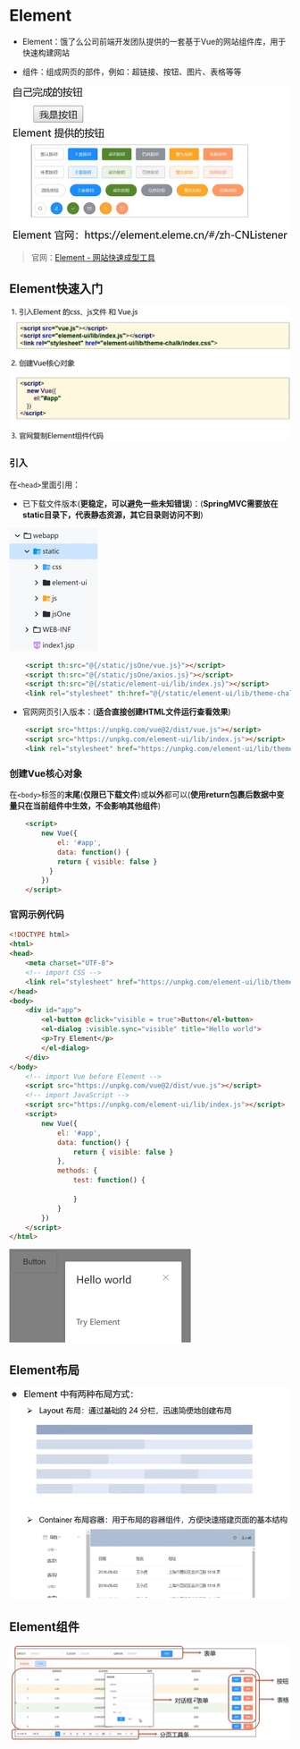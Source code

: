 # Element

- Element：饿了么公司前端开发团队提供的一套基于Vue的网站组件库，用于快速构建网站

- 组件：组成网页的部件，例如：超链接、按钮、图片、表格等等

<img src="img/Element/image-20221120164938132.png" alt="image-20221120164938132" style="zoom:80%;" />

> 官网：[Element - 网站快速成型工具](https://element.eleme.cn/#/zh-CN)

## Element快速入门

<img src="img/Element/image-20221120165156559.png" alt="image-20221120165156559" style="zoom:67%;" />

### 引入

在`<head>`里面引用：

- 已下载文件版本(**更稳定，可以避免一些未知错误**)：(**SpringMVC需要放在static目录下，代表静态资源，其它目录则访问不到**)

<img src="img/Element/image-20230307160955638.png" alt="image-20230307160955638" style="zoom:50%;" />

```html
    <script th:src="@{/static/jsOne/vue.js}"></script>
    <script th:src="@{/static/jsOne/axios.js}"></script>
    <script th:src="@{/static/element-ui/lib/index.js}"></script>
    <link rel="stylesheet" th:href="@{/static/element-ui/lib/theme-chalk/index.css}" type="text/css">
```

- 官网网页引入版本：(**适合直接创建HTML文件运行查看效果**)

```html
	<script src="https://unpkg.com/vue@2/dist/vue.js"></script>
    <script src="https://unpkg.com/element-ui/lib/index.js"></script>
    <link rel="stylesheet" href="https://unpkg.com/element-ui/lib/theme-chalk/index.css">
```

### 创建Vue核心对象

在`<body>`标签的**末尾**(**仅限已下载文件**)或**以外**都可以(**使用return包裹后数据中变量只在当前组件中生效，不会影响其他组件**)

```html
	<script>
        new Vue({
            el: '#app',
            data: function() {
            return { visible: false }
          }
        })
	</script>
```

### 官网示例代码

```html
<!DOCTYPE html>
<html>
<head>
	<meta charset="UTF-8">
	<!-- import CSS -->
	<link rel="stylesheet" href="https://unpkg.com/element-ui/lib/theme-chalk/index.css">
</head>
<body>
	<div id="app">
		<el-button @click="visible = true">Button</el-button>
    	<el-dialog :visible.sync="visible" title="Hello world">
		<p>Try Element</p>
    	</el-dialog>
	</div>
</body>
	<!-- import Vue before Element -->
	<script src="https://unpkg.com/vue@2/dist/vue.js"></script>
	<!-- import JavaScript -->
	<script src="https://unpkg.com/element-ui/lib/index.js"></script>
	<script>
        new Vue({
            el: '#app',
            data: function() {
                return { visible: false }
            },
            methods: {
                test: function() {
                    
                }
            }
        })
	</script>
</html>
```

<img src="img/Element/image-20230307161500032.png" alt="image-20230307161500032" style="zoom:50%;" />

## Element布局

<img src="img/Element/image-20221120165811373.png" alt="image-20221120165811373" style="zoom:67%;" />

## Element组件

<img src="img/Element/image-20221120171418100.png" alt="image-20221120171418100" style="zoom: 80%;" />